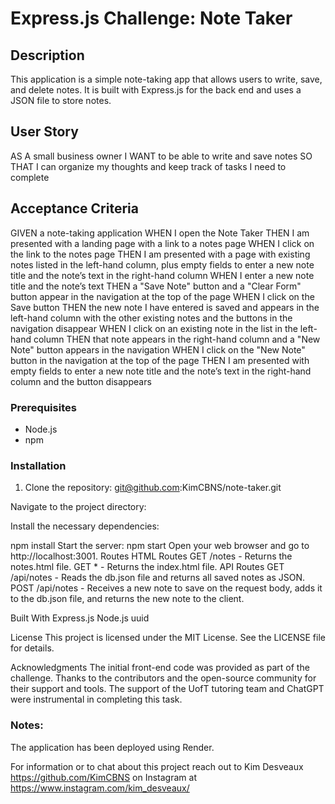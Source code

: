 # Express.js Challenge: Note Taker

## Description

This application is a simple note-taking app that allows users to write, save, and delete notes. It is built with Express.js for the back end and uses a JSON file to store notes.

## User Story

AS A small business owner
I WANT to be able to write and save notes
SO THAT I can organize my thoughts and keep track of tasks I need to complete


## Acceptance Criteria

GIVEN a note-taking application
WHEN I open the Note Taker
THEN I am presented with a landing page with a link to a notes page
WHEN I click on the link to the notes page
THEN I am presented with a page with existing notes listed in the left-hand column, plus empty fields to enter a new note title and the note’s text in the right-hand column
WHEN I enter a new note title and the note’s text
THEN a "Save Note" button and a "Clear Form" button appear in the navigation at the top of the page
WHEN I click on the Save button
THEN the new note I have entered is saved and appears in the left-hand column with the other existing notes and the buttons in the navigation disappear
WHEN I click on an existing note in the list in the left-hand column
THEN that note appears in the right-hand column and a "New Note" button appears in the navigation
WHEN I click on the "New Note" button in the navigation at the top of the page
THEN I am presented with empty fields to enter a new note title and the note’s text in the right-hand column and the button disappears

### Prerequisites

- Node.js
- npm

### Installation

1. Clone the repository: git@github.com:KimCBNS/note-taker.git
   
Navigate to the project directory:

Install the necessary dependencies:

npm install
Start the server:
npm start
Open your web browser and go to http://localhost:3001.
Routes
HTML Routes
GET /notes - Returns the notes.html file.
GET * - Returns the index.html file.
API Routes
GET /api/notes - Reads the db.json file and returns all saved notes as JSON.
POST /api/notes - Receives a new note to save on the request body, adds it to the db.json file, and returns the new note to the client.

Built With
Express.js
Node.js
uuid

License
This project is licensed under the MIT License. See the LICENSE file for details.

Acknowledgments
The initial front-end code was provided as part of the challenge.
Thanks to the contributors and the open-source community for their support and tools. The support of the UofT tutoring team and ChatGPT were instrumental in completing this task.


### Notes:

The application has been deployed using Render.

For information or to chat about this project reach out to Kim Desveaux https://github.com/KimCBNS
on Instagram at https://www.instagram.com/kim_desveaux/










